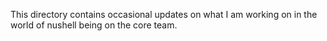 
This directory contains occasional updates on what I am working on
in the world of nushell being on the core team.
